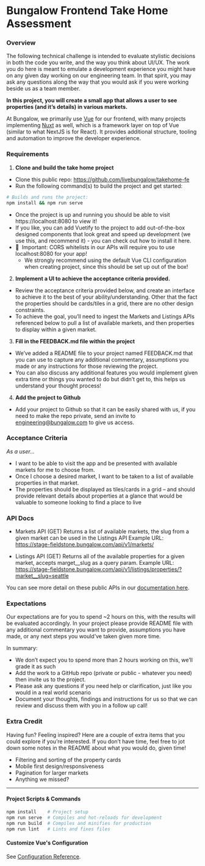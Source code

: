 # Bungalow Frontend Take Home Assessment

### Overview
The following technical challenge is intended to evaluate stylistic decisions in both the code you write, and the way you think about UI/UX. The work you do here is meant to emulate a development experience you might have on any given day working on our engineering team. In that spirit, you may ask any questions along the way that you would ask if you were working beside us as a team member.

**In this project, you will create a small app that allows a user to see properties (and it’s details) in various markets.**

At Bungalow, we primarily use [Vue](https://vuejs.org/) for our frontend, with many projects implementing [Nuxt](https://nuxtjs.org/) as well, which is a framework layer on top of Vue (similar to what NextJS is for React). It provides additional structure, tooling and automation to improve the developer experience.

### Requirements
1. **Clone and build the take home project**
* Clone this public repo: https://github.com/livebungalow/takehome-fe
* Run the following command(s) to build the project and get started:

```bash
# Builds and runs the project:
npm install && npm run serve
```

* Once the project is up and running you should be able to visit https://localhost:8080 to view it!
* If you like, you can add Vuetify to the project to add out-of-the-box designed components that look great and speed up development (we use this, and recommend it) - you can check out how to install it here.
* 🚨  Important: CORS whitelists in our APIs will require you to use localhost:8080 for your app!
  * We strongly recommend using the default Vue CLI configuration when creating project, since this should be set up out of the box!

2. **Implement a UI to achieve the acceptance criteria provided.**
* Review the acceptance criteria provided below, and create an interface to achieve it to the best of your ability/understanding. Other that the fact the properties should be cards/tiles in a grid, there are no other design constraints.
* To achieve the goal, you’ll need to ingest the Markets and Listings APIs referenced below to pull a list of available markets, and then properties to display within a given market.

3. **Fill in the FEEDBACK.md file within the project**
* We’ve added a README file to your project named FEEDBACK.md that you can use to capture any additional commentary, assumptions you made or any instructions for those reviewing the project.
* You can also discuss any additional features you would implement given extra time or things you wanted to do but didn’t get to, this helps us understand your thought process!
  
4. **Add the project to Github**
* Add your project to Github so that it can be easily shared with us, if you need to make the repo private, send an invite to engineering@bungalow.com to give us access.

### Acceptance Criteria
_As a user..._
* I want to be able to visit the app and be presented with available markets for me to choose from.
* Once I choose a desired market, I want to be taken to a list of available properties in that market.
* The properties should be displayed as tiles/cards in a grid – and should provide relevant details about properties at a glance that would be valuable to someone looking to find a place to live

### API Docs
* Markets API (GET)
  Returns a list of available markets, the slug from a given market can be used in the Listings API
  Example URL: https://stage-fieldstone.bungalow.com/api/v1/markets/

* Listings API (GET)
  Returns all of the available properties for a given market, accepts marget__slug as a query param.
  Example URL: https://stage-fieldstone.bungalow.com/api/v1/listings/properties/?market__slug=seattle

You can see more detail on these public APIs in our [documentation here](https://fieldstone.bungalow.com/api/v1/docs/).

### Expectations
Our expectations are for you to spend ~2 hours on this, with the results will be evaluated accordingly. In your project please provide README file with any additional commentary you want to provide, assumptions you have made, or any next steps you would’ve taken given more time.

In summary:
* We don’t expect you to spend more than 2 hours working on this, we’ll grade it as such
* Add the work to a GitHub repo (private or public - whatever you need) then invite us to the project.
* Please ask any questions if you need help or clarification, just like you would in a real world scenario
* Document your thoughts, findings and instructions for us so that we can review and discuss them with you in a follow up call!

### Extra Credit
Having fun? Feeling inspired? Here are a couple of extra items that you could explore if you’re interested. If you don’t have time, feel free to jot down some notes in the README about what you would do, given time!
* Filtering and sorting of the property cards
* Mobile first design/responsiveness
* Pagination for larger markets
* Anything we missed?

---

#### Project Scripts & Commands
```bash
npm install    # Project setup
npm run serve  # Compiles and hot-reloads for development
npm run build  # Compiles and minifies for production
npm run lint   # Lints and fixes files
```
#### Customize Vue's Configuration
See [Configuration Reference](https://cli.vuejs.org/config/).


